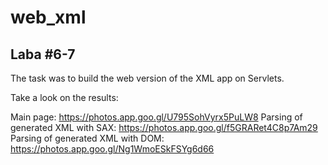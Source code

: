 # web_xml
## Laba #6-7

The task was to build the web version of the XML app on Servlets. 

Take a look on the results:

Main page: https://photos.app.goo.gl/U795SohVyrx5PuLW8
Parsing of generated XML with SAX: https://photos.app.goo.gl/f5GRARet4C8p7Am29
Parsing of generated XML with DOM: https://photos.app.goo.gl/Ng1WmoESkFSYg6d66
